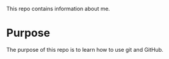 This repo contains information about me.

# Purpose
The purpose of this repo is to learn how to use git and GitHub.
